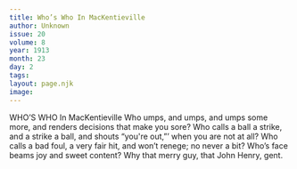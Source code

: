 ```yaml
---
title: Who’s Who In MacKentieville
author: Unknown
issue: 20
volume: 8
year: 1913
month: 23
day: 2
tags:
layout: page.njk
image:
---
```

WHO’S WHO In MacKentieville    Who umps, and umps, and umps some more, and renders decisions that make you sore? Who calls a ball a strike, and a strike a ball, and shouts “you're out,”’ when you are not at all? Who calls a bad foul, a very fair hit, and won’t renege; no never a bit? Who’s face beams joy and sweet content? Why that merry guy, that John Henry, gent. 





